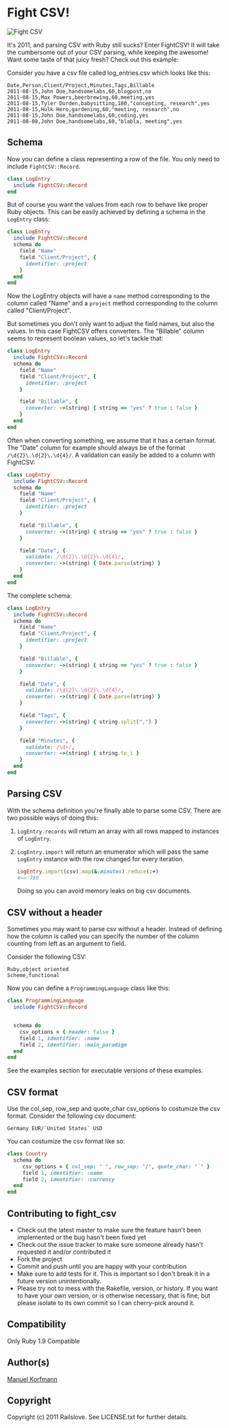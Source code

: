 # Fight CSV!

![Fight CSV](http://u1.ipernity.com/19/62/79/11256279.cfcee0bd.240.jpg)

It's 2011, and parsing CSV with Ruby still sucks? Enter FightCSV! It
will take the cumbersome out of your CSV parsing, while keeping the
awesome! Want some taste of that juicy fresh? Check out this example:

Consider you have a csv file called log_entries.csv which looks like
this:

```
Date,Person,Client/Project,Minutes,Tags,Billable
2011-08-15,John Doe,handsomelabs,60,blogpost,no
2011-08-15,Max Powers,beerbrewing,60,meeting,yes
2011-08-15,Tyler Durden,babysitting,180,"concepting, research",yes
2011-08-15,Hulk Hero,gardening,60,"meeting, research",no
2011-08-15,John Doe,handsomelabs,60,coding,yes
2011-08-08,John Doe,handsomelabs,60,"blabla, meeting",yes
```

## Schema

Now you can define a class representing a row of the file. You only need
to include ```FightCSV::Record```.

```ruby
class LogEntry
  include FightCSV::Record
end
```

But of course you want the values from each row to behave like proper
Ruby objects. This can be easily achieved by defining a schema in the
```LogEntry``` class:

```ruby
class LogEntry
  include FightCSV::Record
  schema do
    field "Name"
    field "Client/Project", {
      identifier: :project
    }
  end
end
```

Now the LogEntry objects will have a ```name``` method corresponding to
the column called "Name" and a ```project``` method corresponding to the
column called "Client/Project".

But sometimes you don't only want to adjust the field names, but also
the values. In this case FightCSV offers converters. The "Billable"
column seems to represent boolean values, so let's tackle that:

```ruby
class LogEntry
  include FightCSV::Record
  schema do
    field "Name"
    field "Client/Project", {
      identifier: :project
    }

    field "Billable", {
      converter: ->(string) { string == "yes" ? true : false }
    }
  end
end

```

Often when converting something, we assume that it has a certain format.
The "Date" column for example should always be of the format
```/\d{2}\.\d{2}\.\d{4}/```. A validation can easily be added to a column
with FightCSV:

```ruby
class LogEntry
  include FightCSV::Record
  schema do
    field "Name"
    field "Client/Project", {
      identifier: :project
    }

    field "Billable", {
      converter: ->(string) { string == "yes" ? true : false }
    }

    field "Date", {
      validate: /\d{2}\.\d{2}\.\d{4}/,
      converter: ->(string) { Date.parse(string) }
    }
  end
end
```

The complete schema:

```ruby
class LogEntry
  include FightCSV::Record
  schema do
    field "Name"
    field "Client/Project", {
      identifier: :project
    }

    field "Billable", {
      converter: ->(string) { string == "yes" ? true : false }
    }

    field "Date", {
      validate: /\d{2}\.\d{2}\.\d{4}/,
      converter: ->(string) { Date.parse(string) }
    }

    field "Tags", {
      converter: ->(string) { string.split(",") }
    }

    field "Minutes", {
      validate: /\d+/,
      converter: ->(string) { string.to_i }
    }
  end
end
```

## Parsing CSV

With the schema definition you're finally able to parse some CSV. There
are two possible ways of doing this:

1.  ```LogEntry.records``` will return an array with all rows
    mapped to instances of ```LogEntry```.

2.  ```LogEntry.import``` will return an enumerator which will pass the same ```LogEntry``` instance with the
    row changed for every iteration.

    ```ruby
    LogEntry.import(csv).map(&:minutes).reduce(:+)
    #=> 780
    ```
    Doing so you can avoid memory leaks on big csv documents.

## CSV without a header

Sometimes you may want to parse csv without a header. Instead of
defining how the column is called you can specify the number of the
column counting from left as an argument to field.

Consider the following CSV:

```
Ruby,object oriented
Scheme,functional
```

Now you can define a ```ProgrammingLanguage``` class like this:

```ruby
class ProgrammingLanguage
  include FightCSV::Record


  schema do
    csv_options = { header: false }
    field 1, identifier: :name
    field 2, identifier: :main_paradigm
  end
end
```

See the examples section for executable versions of these examples.

## CSV format

Use the col_sep, row_sep and quote_char csv_options to costumize the csv
format. Consider the following csv document:

```
Germany EUR/`United States` USD
```

You can costumize the csv format like so:

```ruby
class Country
  schema do
     csv_options = { col_sep: " ", row_sep: "/", quote_char: "`" }
     field 1, identifier: :name
     field 2, identifier: :currency
  end
end
```

## Contributing to fight\_csv
* Check out the latest master to make sure the feature hasn't been implemented or the bug hasn't been fixed yet
* Check out the issue tracker to make sure someone already hasn't requested it and/or contributed it
* Fork the project
* Commit and push until you are happy with your contribution
* Make sure to add tests for it. This is important so I don't break it in a future version unintentionally.
* Please try not to mess with the Rakefile, version, or history. If you want to have your own version, or is otherwise necessary, that is fine, but please isolate to its own commit so I can cherry-pick around it.

## Compatibility 

Only Ruby 1.9 Compatible

## Author(s)

[Manuel Korfmann](https://github.com/mkorfmann/)

## Copyright

Copyright (c) 2011 Railslove. See LICENSE.txt for
further details.

